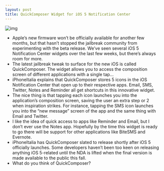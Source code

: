 ```yaml
---
layout: post
title: QuickComposer Widget for iOS 5 Notification Center
---
```

![img](http://media.idownloadblog.com/wp-content/uploads/2011/06/quick-composer.png)
* Apple’s new firmware won’t be officially available for another few months, but that hasn’t stopped the jailbreak community from experimenting with the beta release. We’ve seen several iOS 5 Notification Center widgets over the last few weeks, but there’s always room for more.
* The latest jailbreak tweak to surface for the new iOS is called QuickComposer. The widget allows you to access the composition screen of different applications with a single tap…
* iPhoneItalia explains that QuickComposer stores 5 icons in the iOS Notification Center that open up to their respective apps. Email, SMS, Twitter, Notes and Reminder all get shortcuts in this innovative widget.
* The nice thing is that tapping each icon launches you into the application’s composition screen, saving the user an extra step or 2 when inspiration strikes. For instance, tapping the SMS icon launches you into the “new message” screen of the app and the same thing with Email and Twitter.
* I like the idea of quick access to apps like Reminder and Email, but I don’t ever use the Notes app. Hopefully by the time this widget is ready to go there will be support for other applications like BiteSMS and Evernote.
* iPhoneItalia has QuickComposer slated to release shortly after iOS 5 officially launches. Some developers haven’t been too keen on releasing anything iOS 5-related until the NDA is lifted when the final version is made available to the public this fall.
* What do you think of QuickComposer?

